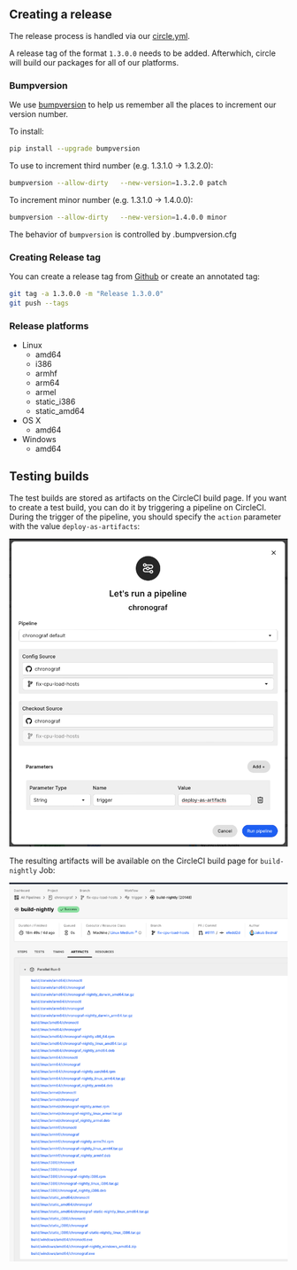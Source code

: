 ## Creating a release
The release process is handled via our [circle.yml](https://github.com/influxdata/chronograf/blob/master/circle.yml).

A release tag of the format `1.3.0.0` needs to be added.  Afterwhich, circle
will build our packages for all of our platforms.

### Bumpversion
We use [bumpversion](https://github.com/peritus/bumpversion) to help us
remember all the places to increment our version number.

To install:

```sh
pip install --upgrade bumpversion
```

To use to increment third number (e.g. 1.3.1.0 -> 1.3.2.0):

```sh
bumpversion --allow-dirty   --new-version=1.3.2.0 patch
```


To increment minor number (e.g. 1.3.1.0 -> 1.4.0.0):

```sh
bumpversion --allow-dirty   --new-version=1.4.0.0 minor
```

The behavior of `bumpversion` is controlled by .bumpversion.cfg

### Creating Release tag
You can create a release tag from [Github](https://github.com/influxdata/chronograf/releases)
or create an annotated tag:

```sh
git tag -a 1.3.0.0 -m "Release 1.3.0.0"
git push --tags
```

### Release platforms
* Linux
    * amd64
    * i386
    * armhf
    * arm64
    * armel
    * static_i386
    * static_amd64
* OS X
    * amd64
* Windows
    * amd64

## Testing builds

The test builds are stored as artifacts on the CircleCI build page. If you want to create a test build, you can do it by triggering a pipeline on CircleCI.
During the trigger of the pipeline, you should specify the `action` parameter with the value `deploy-as-artifacts`:

<p align="left">
  <img src="./images/testing-builds-pipeline.png"/>
</p>

The resulting artifacts will be available on the CircleCI build page for `build-nightly` Job:

<p align="left">
  <img src="./images/testing-builds-result.png"/>
</p>
